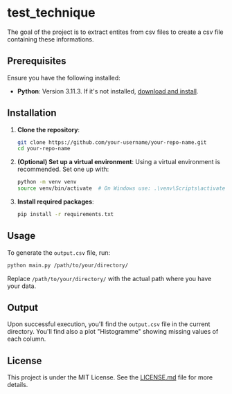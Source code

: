 # test_technique

The goal of the project is to extract entites from csv files to create a csv file containing these informations.

## Prerequisites

Ensure you have the following installed:
- **Python**: Version 3.11.3. If it's not installed, [download and install](https://www.python.org/downloads/).

## Installation

1. **Clone the repository**:
   ```bash
   git clone https://github.com/your-username/your-repo-name.git
   cd your-repo-name
   ```

2. **(Optional) Set up a virtual environment**:
   Using a virtual environment is recommended. Set one up with:
   ```bash
   python -m venv venv
   source venv/bin/activate  # On Windows use: .\venv\Scripts\activate
   ```

3. **Install required packages**:
   ```bash
   pip install -r requirements.txt
   ```

## Usage

To generate the `output.csv` file, run:

```bash
python main.py /path/to/your/directory/
```

Replace `/path/to/your/directory/` with the actual path where you have your data.

## Output

Upon successful execution, you'll find the `output.csv` file in the current directory.
You'll find also a plot "Histogramme" showing missing values of each column.

## License

This project is under the MIT License. See the [LICENSE.md](LICENSE.md) file for more details.
